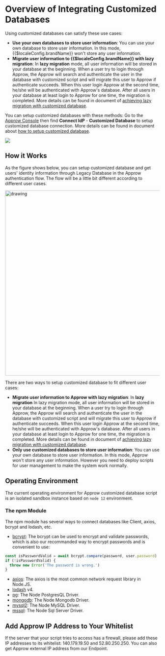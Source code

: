 # Overview of Integrating Customized Databases

<!-- ::: hint-warning
只有**企业版**用户能够使用连接自定义数据库功能，详情请见 [https://authing.cn/pricing](https://authing.cn/pricing)。如果你想试用，请联系 176-0250-2507 或 xuziqiang@authing.cn。
::: -->

Using customized databases can satisfy these use cases:

- **Use your own databases to store user information**: You can use your own database to store user information. In this mode, {{$localeConfig.brandName}} won't store any user information.
- **Migrate user information to {{$localeConfig.brandName}} with lazy migration**: In **lazy migration** mode, all user information will be stored in your database at the beginning. When a user try to login through Approw, the Approw will search and authenticate the user in the database with customized script and will migrate this user to Approw if authenticate succeeds. When this user login Approw at the second time, he/she will be authenticated with Approw's database. After all users in your database at least login to Approw for one time, the migration is completed. More details can be found in document of [achieving lazy migration with customized database](./lazy-migration.md).

You can setup customized databases with these methods: Go to the [Approw Console](https://console.approw.com/console/userpool) then find **Connect IdP** - **Customized Database** to setup customized database connection. More details can be found in document about [how to setup customized database](./configuration/README.md).

![](~@imagesEnUs/guides/database-connection/Xnip2021-02-24_16-58-19.png)

## How it Works

As the figure shows below, you can setup customized database and get users' identity information through Legacy Database in the Approw authentication flow. The flow will be a little bit different according to different user cases.

<img src="~@imagesEnUs/guides/Lark20210305-144321.png" alt="drawing" height=600 style="display:block;margin: 0 auto;"/>

There are two ways to setup customized database to fit different user cases:

- **Migrate user information to Approw with lazy migration**: In **lazy migration** In lazy migration mode, all user information will be stored in your database at the beginning. When a user try to login through Approw, the Approw will search and authenticate the user in the database with customized script and will migrate this user to Approw if authenticate succeeds. When this user login Approw at the second time, he/she will be authenticated with Approw's database. After all users in your database at least login to Approw for one time, the migration is completed. More details can be found in document of [achieving lazy migration with customized database](./lazy-migration.md).
- **Only use customized databases to store user information**: You can use your own database to store user information. In this mode, Approw won't store any user information. However you need to deploy scripts for user management to make the system work normally.

## Operating Environment

The current operating environment for Approw customized database script is an isolated sandbox instance based on `node 12` environment.

### The npm Module

The npm module has several ways to connect databases like Client, axios, bcrypt and lodash, etc.

- [bcrypt](https://github.com/kelektiv/node.bcrypt.js): The bcrypt can be used to encrypt and validate passwords, which is also our recommanded way to encrypt passwords and is convenient to use:

```javascript
const isPasswordValid = await bcrypt.compare(password, user.password)
if (!isPasswordValid) {
  throw new Error('The password is wrong.')
}
```

- [axios](https://github.com/axios/axios): The axios is the most common network request library in Node.JS.
- [lodash](https://lodash.com/) v4.
- [pg](https://node-postgres.com/): The Node PostgresQL Driver.
- [mongodb](https://mongodb.github.io/node-mongodb-native/): The Node Mongodb Driver.
- [mysql2](https://github.com/sidorares/node-mysql2): The Node MySQL Driver.
- [mssql](https://github.com/tediousjs/node-mssql): The Node Sql Server Driver.

## Add Approw IP Address to Your Whitelist

<!-- If the server that your script tries to access has a firewall, please add these IP addresses to its whitelist: 140.179.19.50 and 52.80.250.250. You can also get Approw external IP address from this API: [https://core.approw.com/api/v2/system/public-ips](https://core.approw.com/api/v2/system/public-ips). -->
If the server that your script tries to access has a firewall, please add these IP addresses to its whitelist: 140.179.19.50 and 52.80.250.250. You can also get Approw external IP address from our Endpoint.
